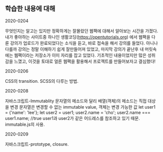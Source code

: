 ## 학습한 내용에 대해

2020-0204

무엇인지는 알고는 있지만 정확하게는 잘몰랐던 웹팩에 대해서 알아보는 시간을 가졌다. 내가 좋아하는 사이트중 하나인 생활코딩(https://opentutorials.org) 에서 웹팩을 다룬 강의가 업로드가 완료되었다는 소식을 듣고, 바로 접속을 해서 강의를 들었다. 아니나 다를까 강의는 정말 이해하기 쉽게 잘만들어져 있었고, 마지막 강의가 끝난후 내 머릿속에는 웹팩이라는 저장소가 이미 자리를 잡고 있었다. 기초적인 내용이었지만 많은 성취감을 느꼈고, 이것을 토대로 얼른 웹팩을 활용해서 프로젝트를 만들어보자고 결심했다!


2020-0206

CSS의 transition.
SCSS의 다루는 방법.


2020-0208

자바스크립트-Immutablity
문자열의 메소드와 달리 배열(객체)의 메소드는 직접 대상을 변경
문자열은 변경할 수 없는 immutable value, 객체는 변경 가능한 값
let user1 = {'name': 'lee'};
let user2 = user1;
user2.name = 'cho';
user2.name === user1.name; //true
user1과 user2가 같은 어드레스를 참조하고 있기 때문.
immutable.js의 사용.


2020-0209

자바스크립트-prototype, closure.